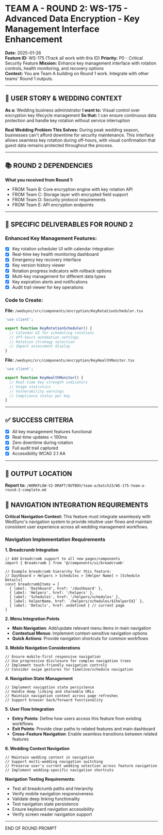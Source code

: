 # TEAM A - ROUND 2: WS-175 - Advanced Data Encryption - Key Management Interface Enhancement

**Date:** 2025-01-26  
**Feature ID:** WS-175 (Track all work with this ID)
**Priority:** P0 - Critical Security Feature
**Mission:** Enhance key management interface with rotation controls, health monitoring, and recovery options  
**Context:** You are Team A building on Round 1 work. Integrate with other teams' Round 1 outputs.

---

## 🎯 USER STORY & WEDDING CONTEXT

**As a:** Wedding business administrator
**I want to:** Visual control over encryption key lifecycle management
**So that:** I can ensure continuous data protection and handle key rotation without service interruption

**Real Wedding Problem This Solves:**
During peak wedding season, businesses can't afford downtime for security maintenance. This interface allows seamless key rotation during off-hours, with visual confirmation that guest data remains protected throughout the process.

---

## 📚 ROUND 2 DEPENDENCIES

**What you received from Round 1:**
- FROM Team B: Core encryption engine with key rotation API
- FROM Team C: Storage layer with encrypted field support
- FROM Team D: Security protocol requirements
- FROM Team E: API encryption endpoints

---

## 🎯 SPECIFIC DELIVERABLES FOR ROUND 2

### Enhanced Key Management Features:
- [x] Key rotation scheduler UI with calendar integration
- [x] Real-time key health monitoring dashboard
- [x] Emergency key recovery interface
- [x] Key version history viewer
- [x] Rotation progress indicators with rollback options
- [x] Multi-key management for different data types
- [x] Key expiration alerts and notifications
- [x] Audit trail viewer for key operations

### Code to Create:

**File:** `/wedsync/src/components/encryption/KeyRotationScheduler.tsx`
```typescript
'use client';

export function KeyRotationScheduler() {
  // Calendar UI for scheduling rotations
  // Off-hours automation settings
  // Rotation strategy selection
  // Impact assessment display
}
```

**File:** `/wedsync/src/components/encryption/KeyHealthMonitor.tsx`
```typescript
'use client';

export function KeyHealthMonitor() {
  // Real-time key strength indicators
  // Usage statistics
  // Vulnerability warnings
  // Compliance status per key
}
```

---

## ✅ SUCCESS CRITERIA
- [x] All key management features functional
- [x] Real-time updates < 100ms
- [x] Zero downtime during rotation
- [x] Full audit trail captured
- [x] Accessibility WCAG 2.1 AA

---

## 💾 OUTPUT LOCATION
**Report to:** `/WORKFLOW-V2-DRAFT/OUTBOX/team-a/batch23/WS-175-team-a-round-2-complete.md`

## 🧭 NAVIGATION INTEGRATION REQUIREMENTS

**Critical Navigation Context:**
This feature must integrate seamlessly with WedSync's navigation system to provide intuitive user flows and maintain consistent user experience across all wedding management workflows.

### Navigation Implementation Requirements

**1. Breadcrumb Integration**
```tsx
// Add breadcrumb support to all new pages/components
import { Breadcrumb } from '@/components/ui/breadcrumb'

// Example breadcrumb hierarchy for this feature:
// Dashboard > Helpers > Schedules > [Helper Name] > [Schedule Details]
const breadcrumbItems = [
  { label: 'Dashboard', href: '/dashboard' },
  { label: 'Helpers', href: '/helpers' },
  { label: 'Schedules', href: '/helpers/schedules' },
  { label: helperName, href: `/helpers/schedules/${helperId}` },
  { label: 'Details', href: undefined } // current page
]
```

**2. Menu Integration Points**
- **Main Navigation**: Add/update relevant menu items in main navigation
- **Contextual Menus**: Implement context-sensitive navigation options
- **Quick Actions**: Provide navigation shortcuts for common workflows

**3. Mobile Navigation Considerations**
```tsx
// Ensure mobile-first responsive navigation
// Use progressive disclosure for complex navigation trees
// Implement touch-friendly navigation controls
// Consider swipe gestures for timeline/schedule navigation
```

**4. Navigation State Management**
```tsx
// Implement navigation state persistence
// Handle deep linking and shareable URLs
// Maintain navigation context across page refreshes
// Support browser back/forward functionality
```

**5. User Flow Integration**
- **Entry Points**: Define how users access this feature from existing workflows
- **Exit Points**: Provide clear paths to related features and main dashboard
- **Cross-Feature Navigation**: Enable seamless transitions between related features

**6. Wedding Context Navigation**
```tsx
// Maintain wedding context in navigation
// Support multi-wedding navigation switching
// Preserve user's current wedding selection across feature navigation
// Implement wedding-specific navigation shortcuts
```

**Navigation Testing Requirements:**
- Test all breadcrumb paths and hierarchy
- Verify mobile navigation responsiveness
- Validate deep linking functionality
- Test navigation state persistence
- Ensure keyboard navigation accessibility
- Verify screen reader navigation support

---

END OF ROUND PROMPT